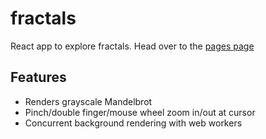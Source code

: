 # fractals
React app to explore fractals. Head over to the [pages page](https://randymarsh77.github.io/fractals/)

## Features
- Renders grayscale Mandelbrot
- Pinch/double finger/mouse wheel zoom in/out at cursor
- Concurrent background rendering with web workers
